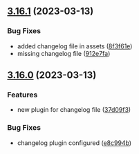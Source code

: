 ## [3.16.1](https://github.com/divas-pant/repo-test2/compare/v3.16.0...v3.16.1) (2023-03-13)


### Bug Fixes

* added changelog file in assets ([8f3f61e](https://github.com/divas-pant/repo-test2/commit/8f3f61eea9d985237c473bdc5a0e223817325bf5))
* missing changelog file ([912e7fa](https://github.com/divas-pant/repo-test2/commit/912e7fa96573f3f91bd0529a8dce15fa9f11d96d))

## [3.16.0](https://github.com/divas-pant/repo-test2/compare/v3.15.0...v3.16.0) (2023-03-13)


### Features

* new plugin for changelog file ([37d09f3](https://github.com/divas-pant/repo-test2/commit/37d09f353841e8782370b13ebd05a589bef41c8e))


### Bug Fixes

* changelog plugin  configured ([e8c994b](https://github.com/divas-pant/repo-test2/commit/e8c994b1a5c753a519d2d73109da0edf515fd090))
